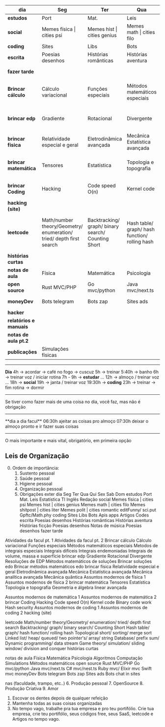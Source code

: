 
| **dia**                  | Seg                                                                 | Ter                                                | Qua                                            | Qui                                    | Sex                                                     | Sab                                                    | Dom                                                           |
| ------------------------ | ------------------------------------------------------------------- | -------------------------------------------------- | ---------------------------------------------- | -------------------------------------- | ------------------------------------------------------- | ------------------------------------------------------ | ------------------------------------------------------------- |
| **estudos**              | Port                                                                | Mat.                                               | Leis                                           | Estatística                            | TI                                                      | Inglês                                                 | Redação                                                       |
| **social**               | Memes física \| cities psi                                          | Memes hist \| cities genius                        | Memes math \| cities filo                      | Memes shitpost \| cities liter         | Memes polit \|  cities romantic                         | editFunny/ sci.put                                     | Gpftc/Math.phy                                                |
| **coding**               | Sites                                                               | Libs                                               | Bots                                           | Apis                                   | apps                                                    | Artigos                                                | Codes Works                                                   |
| **escrita**              | Poesias desenhos                                                    | Histórias românticas                               | Histórias aventura                             | Histórias ficção                       | Poesias desenhos                                        | Notas de música                                        | Poesias desenhos                                              |
| **fazer tarde**          |                                                                     |                                                    |                                                |                                        |                                                         | Atividades da facul                                    | Atividades Acadêmicas                                         |
| **Brincar cálculo**      | Cálculo variacional                                                 | Funções especiais                                  | Métodos matemáticos especiais                  | Metodos de integrais especiais         | Integrais difíceis                                      | Integrais endemoniadas                                 | Integrais de volume, massa e superfície                       |
| **brincar edp**          | Gradiente                                                           | Rotacional                                         | Divergente                                     | Resoluções de EDP                      | Métodos matemáticos de soluções                         | Brincar soluções edo                                   | Brincar métodos matemáticos edo                               |
| **brincar física**       | Relatividade especial e geral                                       | Eletrodinâmica avançada                            | Mecânica Estatística avançada                  | Mecânica analítica avançada            | Mecânica quântica                                       | Assuntos modernos de física 1                          | Assuntos modernos de física 2                                 |
| **brincar matemática**   | Tensores                                                            | Estatística                                        | Topologia e topografia                         | Geometria e álgebra linear avançada    |                                                         | Assuntos modernos de matemática 1                      | Assuntos modernos de matemática 2                             |
| **brincar Coding**       | Hacking                                                             | Code speed O(n)                                    | Kernel code                                    | Binary code work                       | Hash security                                           | Assuntos modernos de coding 1                          | Assuntos modernos de coding 2                                 |
| **hacking (site)**       |                                                                     |                                                    |                                                |                                        |                                                         |                                                        |                                                               |
| **leetcode**             | Math/number theory/Geometry/ enumeration/ tried/ depth first search | Backtracking/ graph/ binary search/ Counting Short | Hash table/ graph/ hash function/ rolling hash | Topological short/ sorting/ merge sort | Linked list/ heap/ queued/ two pointer's/ array/ string | Database/ prefix sum/ Dynamic programming/ data stream | Game theory/ simulation/ sliding window/ division and conquer |
| **histórias curtas**     |                                                                     |                                                    |                                                |                                        |                                                         |                                                        |                                                               |
| **notas de aula**        | Física                                                              | Matemática                                         | Psicologia                                     | Algoritmos                             | Computação                                              | Simulations                                            | Métodos matemáticos                                           |
| **open source**          | Rust MVC/PHP                                                        | Go mvc/python                                      | Java mvc/next.ts                               | C# mvc/nest.ts                         | Ruby mvc/                                               | Elixir mvc                                             | Swift mvc                                                     |
| **moneyDev**             | Bots telegram                                                       | Bots zap                                           | Sites ads                                      | Bots chat in sites                     |                                                         |                                                        |                                                               |
| **hacker**               |                                                                     |                                                    |                                                |                                        |                                                         |                                                        |                                                               |
| **relatórios e manuais** |                                                                     |                                                    |                                                |                                        |                                                         |                                                        |                                                               |
| **notas de aula pt.2**   |                                                                     |                                                    |                                                | Física matemática                      |                                                         |                                                        |                                                               |
| **publicações**          | Simulações físicas                                                  |                                                    |                                                |                                        |                                                         |                                                        |                                                               |




<hr>

**Dia**
4h -> acordar -> café no fogo -> cuscuz
5h -> treinar
5:40h -> banho
6h -> treinar voz / iniciar rotina
7h - 9h -> **estudar**
...
12h -> almoço / treinar voz
...
18h -> **social** 
19h -> janta / treinar voz 
19:30h -> **coding**
23h -> treinar -> fim rotina -> dormir

<hr>

Se tiver como fazer mais de uma coisa no dia, você faz, mas não é obrigação 

<hr>
**dia a dia facul**
06:30h ajeitar as coisas pro almoço 
07:30h deixar o almoço pronto e ir fazer suas coisas 

<hr>
O mais importante e mais vital, obrigatório, em primeira opção

## Leis de Organização 
0. Ordem de importância: 
	1. Sustento pessoal
	2. Saúde pessoal
	3. Higiene pessoal 
	4. Organização pessoal
	5. Obrigações exter
dia
Seg
Ter
Qua
Qui
Sex
Sab
Dom
estudos
Port
Mat.
Leis
Estatística
TI
Inglês
Redação
social
Memes física | cities psi
Memes hist | cities genius
Memes math | cities filo
Memes shitpost | cities liter
Memes polit |  cities romantic
editFunny/ sci.put
Gpftc/Math.phy
coding
Sites
Libs
Bots
Apis
apps
Artigos
Codes
escrita
Poesias desenhos
Histórias românticas
Histórias aventura
Histórias ficção
Poesias desenhos
Notas de música
Poesias desenhos
fazer tarde





Atividades da facul pt. 1
Atividades da facul pt. 2
Brincar cálculo
Cálculo variacional
Funções especiais
Métodos matemáticos especiais
Metodos de integrais especiais
Integrais difíceis
Integrais endemoniadas
Integrais de volume, massa e superfície
brincar edp
Gradiente
Rotacional
Divergente
Resoluções de EDP
Métodos matemáticos de soluções
Brincar soluções edo
Brincar métodos matemáticos edo
brincar física
Relatividade especial e geral
Eletrodinâmica avançada
Mecânica Estatística avançada
Mecânica analítica avançada
Mecânica quântica
Assuntos modernos de física 1
Assuntos modernos de física 2
brincar matemática
Tensores
Estatística
Topologia e topografia
Geometria e álgebra linear avançada

Assuntos modernos de matemática 1
Assuntos modernos de matemática 2
brincar Coding
Hacking
Code speed O(n)
Kernel code
Binary code work
Hash security
Assuntos modernos de coding 1
Assuntos modernos de coding 2
hacking (site)







leetcode
Math/number theory/Geometry/ enumeration/ tried/ depth first search
Backtracking/ graph/ binary search/ Counting Short
Hash table/ graph/ hash function/ rolling hash
Topological short/ sorting/ merge sort
Linked list/ heap/ queued/ two pointer's/ array/ string
Database/ prefix sum/ Dynamic programming/ data stream
Game theory/ simulation/ sliding window/ division and conquer
histórias curtas







notas de aula
Física
Matemática
Psicologia
Algoritmos
Computação
Simulations
Métodos matemáticos
open source
Rust MVC/PHP
Go mvc/python
Java mvc/next.ts
C# mvc/nest.ts
Ruby mvc/
Elixir mvc
Swift mvc
moneyDev
Bots telegram
Bots zap
Sites ads
Bots chat in sites



nas (faculdade, trampo, etc..)
	6. Produção pessoal
	7. OpenSource
	8. Produção Criativa
	9. Amor
1.  Escovar os dentes depois de qualquer refeição
2. Mantenha todas as suas coisas organizadas
3. No tempo vago, trabalhe pra tua empresa e pro teu portifólio. Crie tua empresa, crie teu portifólio, seus códigos free, seus SaaS, leetcode e Artigos no tempo vago.